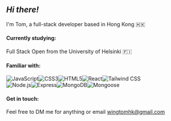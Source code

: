 ## *Hi there!*
I'm Tom, a full-stack developer based in Hong Kong 🇭🇰
#### Currently studying:
Full Stack Open from the University of Helsinki 🇫🇮
#### Familiar with:
<img src="https://img.shields.io/badge/JavaScript-F7DF1E?style=for-the-badge&logo=javascript&logoColor=black" alt="JavaScript"><img src="https://img.shields.io/badge/CSS3-1572B6?style=for-the-badge&logo=css3&logoColor=white" alt="CSS3"><img src="https://img.shields.io/badge/HTML5-E34F26?style=for-the-badge&logo=html5&logoColor=white" alt="HTML5"><img src="https://img.shields.io/badge/React-61DAFB?style=for-the-badge&logo=react&logoColor=black" alt="React"><img src="https://img.shields.io/badge/Tailwind css-06B6D4?style=for-the-badge&logo=tailwindcss&logoColor=white" alt="Tailwind CSS">
<br>
<img src="https://img.shields.io/badge/Node.js-339933?style=for-the-badge&logo=nodedotjs&logoColor=white" alt="Node.js"><img src="https://img.shields.io/badge/Express-FFFFFF?style=for-the-badge&logo=express&logoColor=black" alt="Express"><img src="https://img.shields.io/badge/MongoDB-47A248?style=for-the-badge&logo=mongodb&logoColor=white" alt="MongoDB"><img src="https://img.shields.io/badge/Mongoose-880000?style=for-the-badge&logo=mongoose&logoColor=white" alt="Mongoose">

#### Get in touch:

Feel free to DM me for anything or email wingtomhk@gmail.com
